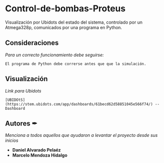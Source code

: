 # Control-de-bombas-Proteus
Visualización por Ubidots del estado del sistema, controlado por un Atmega328p, comunicados por una programa en Python.
## Consideraciones

_Para un correcto funcionamiento debe seguirse:_

```
El programa de Python debe correrse antes que que la simulación.
```
## Visualización 

_Link para Ubidots_

```
[UBIDOtS](https://stem.ubidots.com/app/dashboards/61becd62d58851045e566f74/) -- Dashboard
```
## Autores ✒

_Menciona a todos aquellos que ayudaron a levantar el proyecto desde sus inicios_

* **Daniel Alvarado Pelaéz** 
* **Marcelo Mendoza Hidalgo** 
